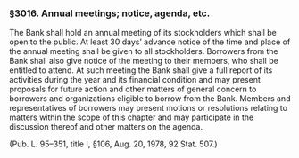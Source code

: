### §3016. Annual meetings; notice, agenda, etc. ###

The Bank shall hold an annual meeting of its stockholders which shall be open to the public. At least 30 days’ advance notice of the time and place of the annual meeting shall be given to all stockholders. Borrowers from the Bank shall also give notice of the meeting to their members, who shall be entitled to attend. At such meeting the Bank shall give a full report of its activities during the year and its financial condition and may present proposals for future action and other matters of general concern to borrowers and organizations eligible to borrow from the Bank. Members and representatives of borrowers may present motions or resolutions relating to matters within the scope of this chapter and may participate in the discussion thereof and other matters on the agenda.

(Pub. L. 95–351, title I, §106, Aug. 20, 1978, 92 Stat. 507.)